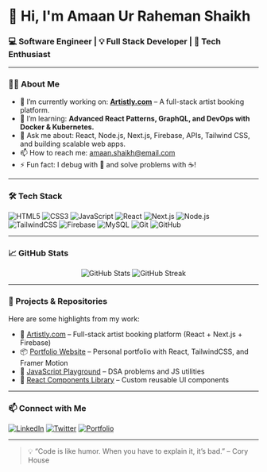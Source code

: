 # 👋 Hi, I'm Amaan Ur Raheman Shaikh

### 💻 Software Engineer | 💡 Full Stack Developer | 🚀 Tech Enthusiast

---

### 🧑‍💻 About Me

- 🔭 I’m currently working on: **[Artistly.com](https://example.com)** – A full-stack artist booking platform.
- 🌱 I’m learning: **Advanced React Patterns, GraphQL, and DevOps with Docker & Kubernetes.**
- 💬 Ask me about: React, Node.js, Next.js, Firebase, APIs, Tailwind CSS, and building scalable web apps.
- 📫 How to reach me: [amaan.shaikh@email.com](mailto:amaan.shaikh@email.com)
- ⚡ Fun fact: I debug with 🍕 and solve problems with ☕!

---

### 🛠️ Tech Stack

![HTML5](https://img.shields.io/badge/HTML5-E34F26?logo=html5&logoColor=white)
![CSS3](https://img.shields.io/badge/CSS3-1572B6?logo=css3&logoColor=white)
![JavaScript](https://img.shields.io/badge/JavaScript-F7DF1E?logo=javascript&logoColor=black)
![React](https://img.shields.io/badge/React-61DAFB?logo=react&logoColor=black)
![Next.js](https://img.shields.io/badge/Next.js-000000?logo=next.js&logoColor=white)
![Node.js](https://img.shields.io/badge/Node.js-339933?logo=node.js&logoColor=white)
![TailwindCSS](https://img.shields.io/badge/Tailwind_CSS-38B2AC?logo=tailwind-css&logoColor=white)
![Firebase](https://img.shields.io/badge/Firebase-FFCA28?logo=firebase&logoColor=black)
![MySQL](https://img.shields.io/badge/MySQL-4479A1?logo=mysql&logoColor=white)
![Git](https://img.shields.io/badge/Git-F05032?logo=git&logoColor=white)
![GitHub](https://img.shields.io/badge/GitHub-181717?logo=github&logoColor=white)

---

### 📈 GitHub Stats

<p align="center">
  <img src="https://github-readme-stats.vercel.app/api?username=amaan-dev&show_icons=true&theme=tokyonight" alt="GitHub Stats" />
  <img src="https://github-readme-streak-stats.herokuapp.com/?user=amaan-dev&theme=tokyonight" alt="GitHub Streak" />
</p>

---

### 📂 Projects & Repositories

Here are some highlights from my work:

- 🚀 [Artistly.com](https://github.com/amaan-dev/artistly) – Full-stack artist booking platform (React + Next.js + Firebase)
- 📦 [Portfolio Website](https://github.com/amaan-dev/portfolio) – Personal portfolio with React, TailwindCSS, and Framer Motion
- 🧩 [JavaScript Playground](https://github.com/amaan-dev/js-dsa) – DSA problems and JS utilities
- 🧪 [React Components Library](https://github.com/amaan-dev/react-ui-lib) – Custom reusable UI components

---

### 📫 Connect with Me

[![LinkedIn](https://img.shields.io/badge/LinkedIn-blue?logo=linkedin&logoColor=white)](https://linkedin.com/in/amaan-shaikh)
[![Twitter](https://img.shields.io/badge/Twitter-1DA1F2?logo=twitter&logoColor=white)](https://twitter.com/amaan_dev)
[![Portfolio](https://img.shields.io/badge/Portfolio-000?logo=firefox-browser&logoColor=white)](https://amaan-dev.vercel.app)

---

> 💡 “Code is like humor. When you have to explain it, it’s bad.” – Cory House

